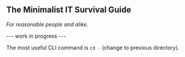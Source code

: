 ## The Minimalist IT Survival Guide
_For reasonable people and alike._

--- work in progress ---

The most useful CLI command is `cd -` (change to previous directory).

